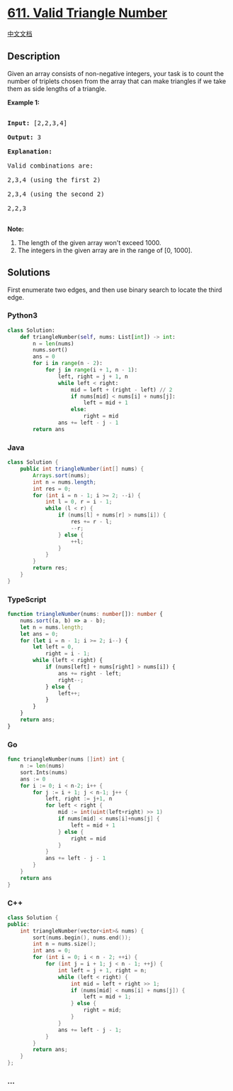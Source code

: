 # [611. Valid Triangle Number](https://leetcode.com/problems/valid-triangle-number)

[中文文档](/solution/0600-0699/0611.Valid%20Triangle%20Number/README.md)

## Description

Given an array consists of non-negative integers, your task is to count the number of triplets chosen from the array that can make triangles if we take them as side lengths of a triangle.

<p><b>Example 1:</b><br />

<pre>

<b>Input:</b> [2,2,3,4]

<b>Output:</b> 3

<b>Explanation:</b>

Valid combinations are:

2,3,4 (using the first 2)

2,3,4 (using the second 2)

2,2,3

</pre>

</p>

<p><b>Note:</b><br>

<ol>

<li>The length of the given array won't exceed 1000.</li>

<li>The integers in the given array are in the range of [0, 1000].</li>

</ol>

</p>

## Solutions

First enumerate two edges, and then use binary search to locate the third edge.

<!-- tabs:start -->

### **Python3**

```python
class Solution:
    def triangleNumber(self, nums: List[int]) -> int:
        n = len(nums)
        nums.sort()
        ans = 0
        for i in range(n - 2):
            for j in range(i + 1, n - 1):
                left, right = j + 1, n
                while left < right:
                    mid = left + (right - left) // 2
                    if nums[mid] < nums[i] + nums[j]:
                        left = mid + 1
                    else:
                        right = mid
                ans += left - j - 1
        return ans
```

### **Java**

```java
class Solution {
    public int triangleNumber(int[] nums) {
        Arrays.sort(nums);
        int n = nums.length;
        int res = 0;
        for (int i = n - 1; i >= 2; --i) {
            int l = 0, r = i - 1;
            while (l < r) {
                if (nums[l] + nums[r] > nums[i]) {
                    res += r - l;
                    --r;
                } else {
                    ++l;
                }
            }
        }
        return res;
    }
}
```

### **TypeScript**

```ts
function triangleNumber(nums: number[]): number {
    nums.sort((a, b) => a - b);
    let n = nums.length;
    let ans = 0;
    for (let i = n - 1; i >= 2; i--) {
        let left = 0,
            right = i - 1;
        while (left < right) {
            if (nums[left] + nums[right] > nums[i]) {
                ans += right - left;
                right--;
            } else {
                left++;
            }
        }
    }
    return ans;
}
```

### **Go**

```go
func triangleNumber(nums []int) int {
	n := len(nums)
	sort.Ints(nums)
	ans := 0
	for i := 0; i < n-2; i++ {
		for j := i + 1; j < n-1; j++ {
			left, right := j+1, n
			for left < right {
				mid := int(uint(left+right) >> 1)
				if nums[mid] < nums[i]+nums[j] {
					left = mid + 1
				} else {
					right = mid
				}
			}
			ans += left - j - 1
		}
	}
	return ans
}
```

### **C++**

```cpp
class Solution {
public:
    int triangleNumber(vector<int>& nums) {
        sort(nums.begin(), nums.end());
        int n = nums.size();
        int ans = 0;
        for (int i = 0; i < n - 2; ++i) {
            for (int j = i + 1; j < n - 1; ++j) {
                int left = j + 1, right = n;
                while (left < right) {
                    int mid = left + right >> 1;
                    if (nums[mid] < nums[i] + nums[j]) {
                        left = mid + 1;
                    } else {
                        right = mid;
                    }
                }
                ans += left - j - 1;
            }
        }
        return ans;
    }
};
```

### **...**

```

```

<!-- tabs:end -->
